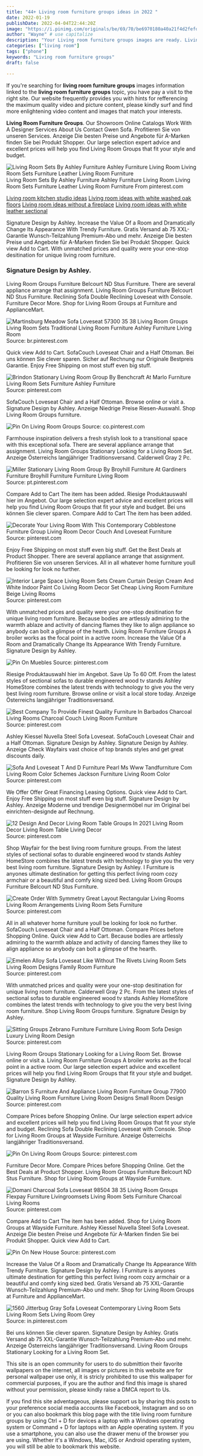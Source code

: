 ```yaml
---
title: "44+ Living room furniture groups ideas in 2022 "
date: 2022-01-19
publishDate: 2022-04-04T22:44:20Z
image: "https://i.pinimg.com/originals/be/69/70/be6970180a40a21f4d2fefd5b386fef2.jpg"
author: "Wayne" # use capitalize
description: "Your Living room furniture groups images are ready. Living room furniture groups are a topic that is being searched for and liked by netizens now. You can Get the Living room furniture groups files here. Find and Download all royalty-free photos and vectors."
categories: ["living room"]
tags: ["phone"]
keywords: "Living room furniture groups"
draft: false

---
```


If you're searching for **living room furniture groups** images information linked to the **living room furniture groups** topic, you have pay a visit to the right  site.  Our website frequently  provides you with  hints  for refferencing  the maximum  quality video and picture  content, please kindly surf and find more enlightening video content and images  that match your interests.

**Living Room Furniture Groups**. Our Showroom Online Catalogs Work With A Designer Services About Us Contact Gwen Sofa. Profitieren Sie von unseren Services. Anzeige Die besten Preise und Angebote für A-Marken finden Sie bei Produkt Shopper. Our large selection expert advice and excellent prices will help you find Living Room Groups that fit your style and budget.

![Living Room Sets By Ashley Furniture Ashley Furniture Living Room Living Room Sets Furniture Leather Living Room Furniture](https://i.pinimg.com/originals/59/94/f0/5994f0c841c2f1e503e70edf68f9f670.jpg "Living Room Sets By Ashley Furniture Ashley Furniture Living Room Living Room Sets Furniture Leather Living Room Furniture")
Living Room Sets By Ashley Furniture Ashley Furniture Living Room Living Room Sets Furniture Leather Living Room Furniture From pinterest.com

[Living room kitchen studio ideas](/living-room-kitchen-studio-ideas/)
[Living room ideas with white washed oak floors](/living-room-ideas-with-white-washed-oak-floors/)
[Living room ideas without a fireplace](/living-room-ideas-without-a-fireplace/)
[Living room ideas with white leather sectional](/living-room-ideas-with-white-leather-sectional/)

Signature Design by Ashley. Increase the Value Of a Room and Dramatically Change Its Appearance With Trendy Furniture. Gratis Versand ab 75 XXL-Garantie Wunsch-Teilzahlung Premium-Abo und mehr. Anzeige Die besten Preise und Angebote für A-Marken finden Sie bei Produkt Shopper. Quick view Add to Cart. With unmatched prices and quality were your one-stop desitination for unique living room furniture.

### Signature Design by Ashley.

Living Room Groups Furniture Belcourt ND Stus Furniture. There are several appliance arrange that assignment. Living Room Groups Furniture Belcourt ND Stus Furniture. Reclining Sofa Double Reclining Loveseat with Console. Furniture Decor More. Shop for Living Room Groups at Furniture and ApplianceMart.


![Martinsburg Meadow Sofa Loveseat 57300 35 38 Living Room Groups Living Room Sets Traditional Living Room Furniture Ashley Furniture Living Room](https://i.pinimg.com/originals/49/64/d2/4964d25ea51fa2cce1ed339c2177dc54.jpg "Martinsburg Meadow Sofa Loveseat 57300 35 38 Living Room Groups Living Room Sets Traditional Living Room Furniture Ashley Furniture Living Room")
Source: br.pinterest.com

Quick view Add to Cart. SofaCouch Loveseat Chair and a Half Ottoman. Bei uns können Sie clever sparen. Sicher auf Rechnung nur Originale Bestpreis Garantie. Enjoy Free Shipping on most stuff even big stuff.

![Brindon Stationary Living Room Group By Benchcraft At Marlo Furniture Living Room Sets Furniture Ashley Furniture](https://i.pinimg.com/originals/8d/18/47/8d1847a12b5720a792db89cd8c67f086.jpg "Brindon Stationary Living Room Group By Benchcraft At Marlo Furniture Living Room Sets Furniture Ashley Furniture")
Source: pinterest.com

SofaCouch Loveseat Chair and a Half Ottoman. Browse online or visit a. Signature Design by Ashley. Anzeige Niedrige Preise Riesen-Auswahl. Shop Living Room Groups furniture.

![Pin On Living Room Groups](https://i.pinimg.com/originals/1a/d3/f3/1ad3f3239ab1a4ffefe5a7a5129d0e48.jpg "Pin On Living Room Groups")
Source: co.pinterest.com

Farmhouse inspiration delivers a fresh stylish look to a transitional space with this exceptional sofa. There are several appliance arrange that assignment. Living Room Groups Stationary Looking for a Living Room Set. Anzeige Österreichs langjähriger Traditionsversand. Calderwell Gray 2 Pc.

![Miller Stationary Living Room Group By Broyhill Furniture At Gardiners Furniture Broyhill Furniture Furniture Living Room](https://i.pinimg.com/originals/9e/72/af/9e72af36dafdb7a63f95bb0e91264323.jpg "Miller Stationary Living Room Group By Broyhill Furniture At Gardiners Furniture Broyhill Furniture Furniture Living Room")
Source: pt.pinterest.com

Compare Add to Cart The item has been added. Riesige Produktauswahl hier im Angebot. Our large selection expert advice and excellent prices will help you find Living Room Groups that fit your style and budget. Bei uns können Sie clever sparen. Compare Add to Cart The item has been added.

![Decorate Your Living Room With This Contemporary Cobblestone Furniture Group Living Room Decor Couch And Loveseat Furniture](https://i.pinimg.com/originals/16/08/e3/1608e3fce9355d9b3ebd06714fa05529.jpg "Decorate Your Living Room With This Contemporary Cobblestone Furniture Group Living Room Decor Couch And Loveseat Furniture")
Source: pinterest.com

Enjoy Free Shipping on most stuff even big stuff. Get the Best Deals at Product Shopper. There are several appliance arrange that assignment. Profitieren Sie von unseren Services. All in all whatever home furniture youll be looking for look no further.

![Interior Large Space Living Room Sets Cream Curtain Design Cream And White Indoor Paint Co Living Room Decor Set Cheap Living Room Furniture Beige Living Rooms](https://i.pinimg.com/736x/cd/db/37/cddb37d70d7829a297ff6e0d59130052--beige-living-rooms-living-room-sets.jpg "Interior Large Space Living Room Sets Cream Curtain Design Cream And White Indoor Paint Co Living Room Decor Set Cheap Living Room Furniture Beige Living Rooms")
Source: pinterest.com

With unmatched prices and quality were your one-stop desitination for unique living room furniture. Because bodies are artlessly admiring to the warmth ablaze and activity of dancing flames they like to align appliance so anybody can bolt a glimpse of the hearth. Living Room Furniture Groups A broiler works as the focal point in a active room. Increase the Value Of a Room and Dramatically Change Its Appearance With Trendy Furniture. Signature Design by Ashley.

![Pin On Muebles](https://i.pinimg.com/originals/77/a9/a1/77a9a1c57bcbd06cfd5211c51e4b7486.jpg "Pin On Muebles")
Source: pinterest.com

Riesige Produktauswahl hier im Angebot. Save Up To 60 Off. From the latest styles of sectional sofas to durable engineered wood tv stands Ashley HomeStore combines the latest trends with technology to give you the very best living room furniture. Browse online or visit a local store today. Anzeige Österreichs langjähriger Traditionsversand.

![Best Company To Provide Finest Quality Furniture In Barbados Charcoal Living Rooms Charcoal Couch Living Room Furniture](https://i.pinimg.com/originals/bc/83/f4/bc83f47371af642ec1b0d7d047d6e823.jpg "Best Company To Provide Finest Quality Furniture In Barbados Charcoal Living Rooms Charcoal Couch Living Room Furniture")
Source: pinterest.com

Ashley Kiessel Nuvella Steel Sofa Loveseat. SofaCouch Loveseat Chair and a Half Ottoman. Signature Design by Ashley. Signature Design by Ashley. Anzeige Check Wayfairs vast choice of top brands styles and get great discounts daily.

![Sofa And Loveseat T And D Furniture Pearl Ms Www Tandfurniture Com Living Room Color Schemes Jackson Furniture Living Room Color](https://i.pinimg.com/736x/ae/b7/08/aeb7080f128882683a053c37f9460038--catnapper-furniture-living-room-sets.jpg "Sofa And Loveseat T And D Furniture Pearl Ms Www Tandfurniture Com Living Room Color Schemes Jackson Furniture Living Room Color")
Source: pinterest.com

We Offer Offer Great Financing Leasing Options. Quick view Add to Cart. Enjoy Free Shipping on most stuff even big stuff. Signature Design by Ashley. Anzeige Moderne und trendige Designermöbel nur im Original bei einrichten-designde auf Rechnung.

![12 Design And Decor Living Room Table Groups In 2021 Living Room Decor Living Room Table Living Decor](https://i.pinimg.com/originals/ed/d9/d2/edd9d25e62db844b8f5ad1105e0f7f32.jpg "12 Design And Decor Living Room Table Groups In 2021 Living Room Decor Living Room Table Living Decor")
Source: pinterest.com

Shop Wayfair for the best living room furniture groups. From the latest styles of sectional sofas to durable engineered wood tv stands Ashley HomeStore combines the latest trends with technology to give you the very best living room furniture. Signature Design by Ashley. I Furniture is anyones ultimate destination for getting this perfect living room cozy armchair or a beautiful and comfy king sized bed. Living Room Groups Furniture Belcourt ND Stus Furniture.

![Create Order With Symmetry Great Layout Rectangular Living Rooms Living Room Arrangements Living Room Sets Furniture](https://i.pinimg.com/originals/1a/69/9d/1a699df722d028718d9520c3417a5d8e.jpg "Create Order With Symmetry Great Layout Rectangular Living Rooms Living Room Arrangements Living Room Sets Furniture")
Source: pinterest.com

All in all whatever home furniture youll be looking for look no further. SofaCouch Loveseat Chair and a Half Ottoman. Compare Prices before Shopping Online. Quick view Add to Cart. Because bodies are artlessly admiring to the warmth ablaze and activity of dancing flames they like to align appliance so anybody can bolt a glimpse of the hearth.

![Emelen Alloy Sofa Loveseat Like Without The Rivets Living Room Sets Living Room Designs Family Room Furniture](https://i.pinimg.com/originals/c0/cc/6d/c0cc6df5561581fdc181f569bb827d51.jpg "Emelen Alloy Sofa Loveseat Like Without The Rivets Living Room Sets Living Room Designs Family Room Furniture")
Source: pinterest.com

With unmatched prices and quality were your one-stop desitination for unique living room furniture. Calderwell Gray 2 Pc. From the latest styles of sectional sofas to durable engineered wood tv stands Ashley HomeStore combines the latest trends with technology to give you the very best living room furniture. Shop Living Room Groups furniture. Signature Design by Ashley.

![Sitting Groups Zebrano Furniture Furniture Living Room Sofa Design Luxury Living Room Design](https://i.pinimg.com/736x/57/07/9c/57079c75fceea992a7e9b10bba2e8f01.jpg "Sitting Groups Zebrano Furniture Furniture Living Room Sofa Design Luxury Living Room Design")
Source: pinterest.com

Living Room Groups Stationary Looking for a Living Room Set. Browse online or visit a. Living Room Furniture Groups A broiler works as the focal point in a active room. Our large selection expert advice and excellent prices will help you find Living Room Groups that fit your style and budget. Signature Design by Ashley.

![Barron S Furniture And Appliance Living Room Furniture Group 77900 Quality Living Room Furniture Living Room Designs Small Room Design](https://i.pinimg.com/originals/39/c3/b7/39c3b73bdc7657df380c29842589b56f.jpg "Barron S Furniture And Appliance Living Room Furniture Group 77900 Quality Living Room Furniture Living Room Designs Small Room Design")
Source: pinterest.com

Compare Prices before Shopping Online. Our large selection expert advice and excellent prices will help you find Living Room Groups that fit your style and budget. Reclining Sofa Double Reclining Loveseat with Console. Shop for Living Room Groups at Wayside Furniture. Anzeige Österreichs langjähriger Traditionsversand.

![Pin On Living Room Groups](https://i.pinimg.com/originals/ca/c5/5f/cac55fbd7312a03633c1f0019b2805c1.jpg "Pin On Living Room Groups")
Source: pinterest.com

Furniture Decor More. Compare Prices before Shopping Online. Get the Best Deals at Product Shopper. Living Room Groups Furniture Belcourt ND Stus Furniture. Shop for Living Room Groups at Wayside Furniture.

![Domani Charcoal Sofa Loveseat 98504 38 35 Living Room Groups Flexpay Furniture Livingroomsets Living Room Sets Furniture Charcoal Living Rooms](https://i.pinimg.com/originals/8a/0c/21/8a0c2166c96ec1a953be23eface05dcf.jpg "Domani Charcoal Sofa Loveseat 98504 38 35 Living Room Groups Flexpay Furniture Livingroomsets Living Room Sets Furniture Charcoal Living Rooms")
Source: pinterest.com

Compare Add to Cart The item has been added. Shop for Living Room Groups at Wayside Furniture. Ashley Kiessel Nuvella Steel Sofa Loveseat. Anzeige Die besten Preise und Angebote für A-Marken finden Sie bei Produkt Shopper. Quick view Add to Cart.

![Pin On New House](https://i.pinimg.com/originals/7e/a2/a4/7ea2a40dbd1715dd9de1fe48b3111743.png "Pin On New House")
Source: pinterest.com

Increase the Value Of a Room and Dramatically Change Its Appearance With Trendy Furniture. Signature Design by Ashley. I Furniture is anyones ultimate destination for getting this perfect living room cozy armchair or a beautiful and comfy king sized bed. Gratis Versand ab 75 XXL-Garantie Wunsch-Teilzahlung Premium-Abo und mehr. Shop for Living Room Groups at Furniture and ApplianceMart.

![1560 Jitterbug Gray Sofa Loveseat Contemporary Living Room Sets Living Room Sets Living Room Grey](https://i.pinimg.com/originals/be/69/70/be6970180a40a21f4d2fefd5b386fef2.jpg "1560 Jitterbug Gray Sofa Loveseat Contemporary Living Room Sets Living Room Sets Living Room Grey")
Source: in.pinterest.com

Bei uns können Sie clever sparen. Signature Design by Ashley. Gratis Versand ab 75 XXL-Garantie Wunsch-Teilzahlung Premium-Abo und mehr. Anzeige Österreichs langjähriger Traditionsversand. Living Room Groups Stationary Looking for a Living Room Set.

This site is an open community for users to do submittion their favorite wallpapers on the internet, all images or pictures in this website are for personal wallpaper use only, it is stricly prohibited to use this wallpaper for commercial purposes, if you are the author and find this image is shared without your permission, please kindly raise a DMCA report to Us.

If you find this site adventageous, please support us by sharing this posts to your preference social media accounts like Facebook, Instagram and so on or you can also bookmark this blog page with the title living room furniture groups by using Ctrl + D for devices a laptop with a Windows operating system or Command + D for laptops with an Apple operating system. If you use a smartphone, you can also use the drawer menu of the browser you are using. Whether it's a Windows, Mac, iOS or Android operating system, you will still be able to bookmark this website.
